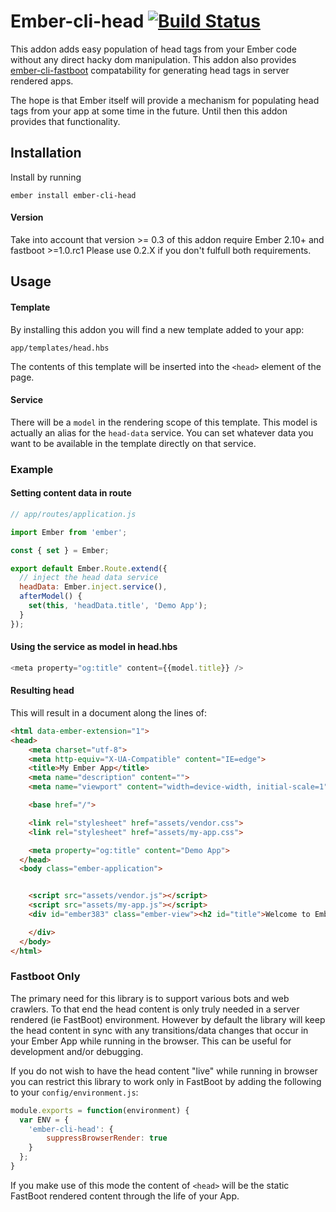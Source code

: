 # Ember-cli-head [![Build Status](https://travis-ci.org/ronco/ember-cli-head.svg?branch=master)](https://travis-ci.org/ronco/ember-cli-head)

This addon adds easy population of head tags from your Ember code
without any direct hacky dom manipulation.  This addon also provides
[ember-cli-fastboot](https://github.com/tildeio/ember-cli-fastboot)
compatability for generating head tags in server rendered apps.

The hope is that Ember itself will provide a mechanism for populating
head tags from your app at some time in the future.  Until then this
addon provides that functionality.

## Installation

Install by running

```
ember install ember-cli-head
```

#### Version
Take into account that version >= 0.3 of this addon require Ember 2.10+ and fastboot >=1.0.rc1
Please use 0.2.X if you don't fulfull both requirements.

## Usage

#### Template

By installing this addon you will find a new template added to your
app:

```
app/templates/head.hbs
```

The contents of this template will be inserted into the `<head>`
element of the page.


#### Service

There will be a `model` in the rendering scope of this template.  This
model is actually an alias for the `head-data` service.  You can set
whatever data you want to be available in the template directly on
that service.

### Example

#### Setting content data in route

```javascript
// app/routes/application.js

import Ember from 'ember';

const { set } = Ember;

export default Ember.Route.extend({
  // inject the head data service
  headData: Ember.inject.service(),
  afterModel() {
    set(this, 'headData.title', 'Demo App');
  }
});
```

#### Using the service as model in head.hbs

```javascript
<meta property="og:title" content={{model.title}} />
```

#### Resulting head

This will result in a document along the lines of:

```html
<html data-ember-extension="1">
<head>
    <meta charset="utf-8">
    <meta http-equiv="X-UA-Compatible" content="IE=edge">
    <title>My Ember App</title>
    <meta name="description" content="">
    <meta name="viewport" content="width=device-width, initial-scale=1">

    <base href="/">

    <link rel="stylesheet" href="assets/vendor.css">
    <link rel="stylesheet" href="assets/my-app.css">

    <meta property="og:title" content="Demo App">
  </head>
  <body class="ember-application">


    <script src="assets/vendor.js"></script>
    <script src="assets/my-app.js"></script>
    <div id="ember383" class="ember-view"><h2 id="title">Welcome to Ember</h2>

    </div>
  </body>
</html>
```

### Fastboot Only

The primary need for this library is to support various bots and web crawlers.  To that end the head content is only truly needed in a server rendered (ie FastBoot) environment.  However by default the library will keep the head content in sync with any transitions/data changes that occur in your Ember App while running in the browser.  This can be useful for development and/or debugging.

If you do not wish to have the head content "live" while running in browser you can restrict this library to work only in FastBoot by adding the following to your `config/environment.js`:

```javascript
module.exports = function(environment) {
  var ENV = {
    'ember-cli-head': {
        suppressBrowserRender: true
    }
  };
}
```

If you make use of this mode the content of `<head>` will be the static FastBoot rendered content through the life of your App.
